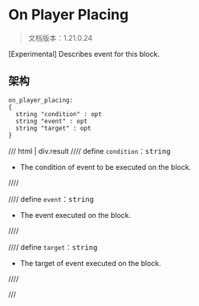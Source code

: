# On Player Placing

> 文档版本：1.21.0.24

[Experimental] Describes event for this block.

## 架构

```mcschema
on_player_placing:
{
  string "condition" : opt
  string "event" : opt
  string "target" : opt
}

```

/// html | div.result
//// define
`condition`：<samp>string</samp>

- The condition of event to be executed on the block.


////


//// define
`event`：<samp>string</samp>

- The event executed on the block.


////


//// define
`target`：<samp>string</samp>

- The target of event executed on the block.


////


///

